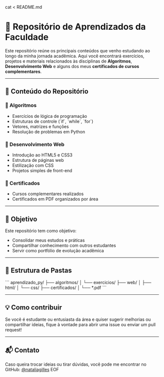 cat <<EOF > README.md
# 📘 Repositório de Aprendizados da Faculdade

Este repositório reúne os principais conteúdos que venho estudando ao longo da minha jornada acadêmica. Aqui você encontrará exercícios, projetos e materiais relacionados às disciplinas de **Algoritmos**, **Desenvolvimento Web** e alguns dos meus **certificados de cursos complementares**.

---

## 🧠 Conteúdo do Repositório

### 🔹 Algoritmos
- Exercícios de lógica de programação
- Estruturas de controle (\`if\`, \`while\`, \`for\`)
- Vetores, matrizes e funções
- Resolução de problemas em Python

### 🔹 Desenvolvimento Web
- Introdução ao HTML5 e CSS3
- Estrutura de páginas web
- Estilização com CSS
- Projetos simples de front-end

### 🔹 Certificados
- Cursos complementares realizados
- Certificados em PDF organizados por área

---

## 🚀 Objetivo

Este repositório tem como objetivo:
- Consolidar meus estudos e práticas
- Compartilhar conhecimento com outros estudantes
- Servir como portfólio de evolução acadêmica

---

## 📂 Estrutura de Pastas

\`\`\`
aprendizado_py/
├── algoritmos/
│   └── exercicios/
├── web/
│   ├── html/
│   └── css/
├── certificados/
│   └── *.pdf
\`\`\`

---

## 💡 Como contribuir

Se você é estudante ou entusiasta da área e quiser sugerir melhorias ou compartilhar ideias, fique à vontade para abrir uma issue ou enviar um pull request!

---

## 📬 Contato

Caso queira trocar ideias ou tirar dúvidas, você pode me encontrar no GitHub: [@nataliagilles](https://github.com/nataliagilles)
EOF

